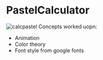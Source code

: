 # PastelCalculator

![calcpastel](https://github.com/aishwarya1735/PastelCalculator/assets/83745638/1e09a122-f95d-4ae3-a09b-ff053483277a)
Concepts worked uopn:
- Animation
- Color theory
- Font style from google fonts
